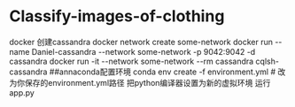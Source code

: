 # Classify-images-of-clothing
docker 创建cassandra
docker network create some-network
docker run --name Daniel-cassandra --network some-network -p 9042:9042 -d cassandra
docker run -it --network some-network --rm cassandra cqlsh-cassandra
##annaconda配置环境
conda env create -f environment.yml  # 改为你保存的environment.yml路径
把python编译器设置为新的虚拟环境
运行app.py
